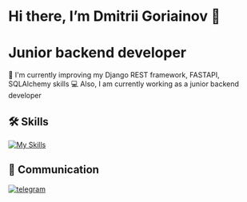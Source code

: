 # Hi there, I’m Dmitrii Goriainov 👋
# Junior backend developer

🧠 I'm currently improving my Django REST framework, FASTAPI, SQLAlchemy skills
💻 Also, I am currently working as a junior backend developer 

## 🛠 Skills
[![My Skills](https://skillicons.dev/icons?i=py,vscode,github,postgres,postman,docker,django,fastapi)](https://skillicons.dev)


## 🔗 Communication
[![telegram](https://s.iimg.su/s/25/EnckdrqjfKQKGPMj6km1iXkGbU3MOuY2ZX6imjBF.jpg)](https://t.me/eXistenZ7)
